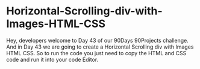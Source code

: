 # Horizontal-Scrolling-div-with-Images-HTML-CSS
Hey, developers welcome to Day 43 of our 90Days 90Projects challenge. And in Day 43 we are going to create a Horizontal Scrolling div with Images HTML CSS.  So to run the code you just need to copy the HTML and CSS code and run it into your code Editor. 
